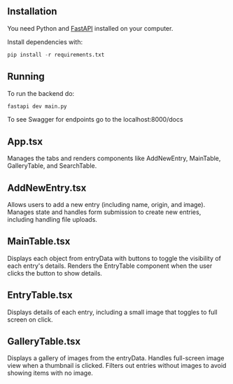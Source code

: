 ## Installation
You need Python and [FastAPI](https://fastapi.tiangolo.com/#installation) installed on your computer.

Install dependencies with:
```python
pip install -r requirements.txt
```

## Running

To run the backend do:
```bash
fastapi dev main.py
```

To see Swagger for endpoints go to the localhost:8000/docs

## App.tsx
Manages the tabs and renders components like AddNewEntry, MainTable, GalleryTable, and SearchTable.

## AddNewEntry.tsx
Allows users to add a new entry (including name, origin, and image).
Manages state and handles form submission to create new entries, including handling file uploads.

## MainTable.tsx
Displays each object from entryData with buttons to toggle the visibility of each entry's details.
Renders the EntryTable component when the user clicks the button to show details.

## EntryTable.tsx
Displays details of each entry, including a small image that toggles to full screen on click.

## GalleryTable.tsx
Displays a gallery of images from the entryData.
Handles full-screen image view when a thumbnail is clicked.
Filters out entries without images to avoid showing items with no image.
